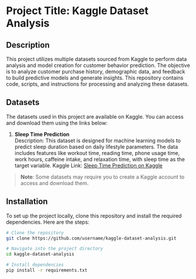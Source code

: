 # Project Title: Kaggle Dataset Analysis

## Description
This project utilizes multiple datasets sourced from Kaggle to perform data analysis and model creation for customer behavior prediction. The objective is to analyze customer purchase history, demographic data, and feedback to build predictive models and generate insights. This repository contains code, scripts, and instructions for processing and analyzing these datasets.

## Datasets
The datasets used in this project are available on Kaggle. You can access and download them using the links below:

1. **Sleep Time Prediction**  
   Description: This dataset is designed for machine learning models to predict sleep duration based on daily lifestyle parameters. The data includes features like workout time, reading time, phone usage time, work hours, caffeine intake, and relaxation time, with sleep time as the target variable.
   Kaggle Link: [Sleep Time Prediction on Kaggle]((https://www.kaggle.com/datasets/govindaramsriram/sleep-time-prediction))


> **Note**: Some datasets may require you to create a Kaggle account to access and download them.

## Installation
To set up the project locally, clone this repository and install the required dependencies. Here are the steps:

```bash
# Clone the repository
git clone https://github.com/username/kaggle-dataset-analysis.git

# Navigate into the project directory
cd kaggle-dataset-analysis

# Install dependencies
pip install -r requirements.txt
